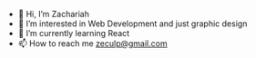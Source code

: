 - 👋 Hi, I’m Zachariah
- 👀 I’m interested in Web Development and just graphic design
- 🌱 I’m currently learning React
- 📫 How to reach me zeculp@gmail.com

<!---
zeculp/zeculp is a ✨ special ✨ repository because its `README.md` (this file) appears on your GitHub profile.
You can click the Preview link to take a look at your changes.
--->
